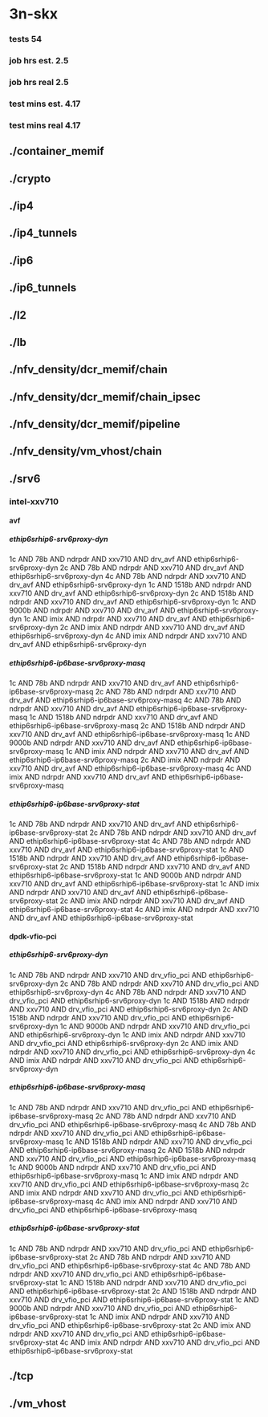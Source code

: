 # 3n-skx
### tests 54
### job hrs est. 2.5
### job hrs real 2.5
### test mins est. 4.17
### test mins real 4.17
## ./container_memif
## ./crypto
## ./ip4
## ./ip4_tunnels
## ./ip6
## ./ip6_tunnels
## ./l2
## ./lb
## ./nfv_density/dcr_memif/chain
## ./nfv_density/dcr_memif/chain_ipsec
## ./nfv_density/dcr_memif/pipeline
## ./nfv_density/vm_vhost/chain
## ./srv6
### intel-xxv710
#### avf
##### ethip6srhip6-srv6proxy-dyn
1c AND 78b AND ndrpdr AND xxv710 AND drv_avf AND ethip6srhip6-srv6proxy-dyn
2c AND 78b AND ndrpdr AND xxv710 AND drv_avf AND ethip6srhip6-srv6proxy-dyn
4c AND 78b AND ndrpdr AND xxv710 AND drv_avf AND ethip6srhip6-srv6proxy-dyn
1c AND 1518b AND ndrpdr AND xxv710 AND drv_avf AND ethip6srhip6-srv6proxy-dyn
2c AND 1518b AND ndrpdr AND xxv710 AND drv_avf AND ethip6srhip6-srv6proxy-dyn
1c AND 9000b AND ndrpdr AND xxv710 AND drv_avf AND ethip6srhip6-srv6proxy-dyn
1c AND imix AND ndrpdr AND xxv710 AND drv_avf AND ethip6srhip6-srv6proxy-dyn
2c AND imix AND ndrpdr AND xxv710 AND drv_avf AND ethip6srhip6-srv6proxy-dyn
4c AND imix AND ndrpdr AND xxv710 AND drv_avf AND ethip6srhip6-srv6proxy-dyn
##### ethip6srhip6-ip6base-srv6proxy-masq
1c AND 78b AND ndrpdr AND xxv710 AND drv_avf AND ethip6srhip6-ip6base-srv6proxy-masq
2c AND 78b AND ndrpdr AND xxv710 AND drv_avf AND ethip6srhip6-ip6base-srv6proxy-masq
4c AND 78b AND ndrpdr AND xxv710 AND drv_avf AND ethip6srhip6-ip6base-srv6proxy-masq
1c AND 1518b AND ndrpdr AND xxv710 AND drv_avf AND ethip6srhip6-ip6base-srv6proxy-masq
2c AND 1518b AND ndrpdr AND xxv710 AND drv_avf AND ethip6srhip6-ip6base-srv6proxy-masq
1c AND 9000b AND ndrpdr AND xxv710 AND drv_avf AND ethip6srhip6-ip6base-srv6proxy-masq
1c AND imix AND ndrpdr AND xxv710 AND drv_avf AND ethip6srhip6-ip6base-srv6proxy-masq
2c AND imix AND ndrpdr AND xxv710 AND drv_avf AND ethip6srhip6-ip6base-srv6proxy-masq
4c AND imix AND ndrpdr AND xxv710 AND drv_avf AND ethip6srhip6-ip6base-srv6proxy-masq
##### ethip6srhip6-ip6base-srv6proxy-stat
1c AND 78b AND ndrpdr AND xxv710 AND drv_avf AND ethip6srhip6-ip6base-srv6proxy-stat
2c AND 78b AND ndrpdr AND xxv710 AND drv_avf AND ethip6srhip6-ip6base-srv6proxy-stat
4c AND 78b AND ndrpdr AND xxv710 AND drv_avf AND ethip6srhip6-ip6base-srv6proxy-stat
1c AND 1518b AND ndrpdr AND xxv710 AND drv_avf AND ethip6srhip6-ip6base-srv6proxy-stat
2c AND 1518b AND ndrpdr AND xxv710 AND drv_avf AND ethip6srhip6-ip6base-srv6proxy-stat
1c AND 9000b AND ndrpdr AND xxv710 AND drv_avf AND ethip6srhip6-ip6base-srv6proxy-stat
1c AND imix AND ndrpdr AND xxv710 AND drv_avf AND ethip6srhip6-ip6base-srv6proxy-stat
2c AND imix AND ndrpdr AND xxv710 AND drv_avf AND ethip6srhip6-ip6base-srv6proxy-stat
4c AND imix AND ndrpdr AND xxv710 AND drv_avf AND ethip6srhip6-ip6base-srv6proxy-stat
#### dpdk-vfio-pci
##### ethip6srhip6-srv6proxy-dyn
1c AND 78b AND ndrpdr AND xxv710 AND drv_vfio_pci AND ethip6srhip6-srv6proxy-dyn
2c AND 78b AND ndrpdr AND xxv710 AND drv_vfio_pci AND ethip6srhip6-srv6proxy-dyn
4c AND 78b AND ndrpdr AND xxv710 AND drv_vfio_pci AND ethip6srhip6-srv6proxy-dyn
1c AND 1518b AND ndrpdr AND xxv710 AND drv_vfio_pci AND ethip6srhip6-srv6proxy-dyn
2c AND 1518b AND ndrpdr AND xxv710 AND drv_vfio_pci AND ethip6srhip6-srv6proxy-dyn
1c AND 9000b AND ndrpdr AND xxv710 AND drv_vfio_pci AND ethip6srhip6-srv6proxy-dyn
1c AND imix AND ndrpdr AND xxv710 AND drv_vfio_pci AND ethip6srhip6-srv6proxy-dyn
2c AND imix AND ndrpdr AND xxv710 AND drv_vfio_pci AND ethip6srhip6-srv6proxy-dyn
4c AND imix AND ndrpdr AND xxv710 AND drv_vfio_pci AND ethip6srhip6-srv6proxy-dyn
##### ethip6srhip6-ip6base-srv6proxy-masq
1c AND 78b AND ndrpdr AND xxv710 AND drv_vfio_pci AND ethip6srhip6-ip6base-srv6proxy-masq
2c AND 78b AND ndrpdr AND xxv710 AND drv_vfio_pci AND ethip6srhip6-ip6base-srv6proxy-masq
4c AND 78b AND ndrpdr AND xxv710 AND drv_vfio_pci AND ethip6srhip6-ip6base-srv6proxy-masq
1c AND 1518b AND ndrpdr AND xxv710 AND drv_vfio_pci AND ethip6srhip6-ip6base-srv6proxy-masq
2c AND 1518b AND ndrpdr AND xxv710 AND drv_vfio_pci AND ethip6srhip6-ip6base-srv6proxy-masq
1c AND 9000b AND ndrpdr AND xxv710 AND drv_vfio_pci AND ethip6srhip6-ip6base-srv6proxy-masq
1c AND imix AND ndrpdr AND xxv710 AND drv_vfio_pci AND ethip6srhip6-ip6base-srv6proxy-masq
2c AND imix AND ndrpdr AND xxv710 AND drv_vfio_pci AND ethip6srhip6-ip6base-srv6proxy-masq
4c AND imix AND ndrpdr AND xxv710 AND drv_vfio_pci AND ethip6srhip6-ip6base-srv6proxy-masq
##### ethip6srhip6-ip6base-srv6proxy-stat
1c AND 78b AND ndrpdr AND xxv710 AND drv_vfio_pci AND ethip6srhip6-ip6base-srv6proxy-stat
2c AND 78b AND ndrpdr AND xxv710 AND drv_vfio_pci AND ethip6srhip6-ip6base-srv6proxy-stat
4c AND 78b AND ndrpdr AND xxv710 AND drv_vfio_pci AND ethip6srhip6-ip6base-srv6proxy-stat
1c AND 1518b AND ndrpdr AND xxv710 AND drv_vfio_pci AND ethip6srhip6-ip6base-srv6proxy-stat
2c AND 1518b AND ndrpdr AND xxv710 AND drv_vfio_pci AND ethip6srhip6-ip6base-srv6proxy-stat
1c AND 9000b AND ndrpdr AND xxv710 AND drv_vfio_pci AND ethip6srhip6-ip6base-srv6proxy-stat
1c AND imix AND ndrpdr AND xxv710 AND drv_vfio_pci AND ethip6srhip6-ip6base-srv6proxy-stat
2c AND imix AND ndrpdr AND xxv710 AND drv_vfio_pci AND ethip6srhip6-ip6base-srv6proxy-stat
4c AND imix AND ndrpdr AND xxv710 AND drv_vfio_pci AND ethip6srhip6-ip6base-srv6proxy-stat
## ./tcp
## ./vm_vhost
